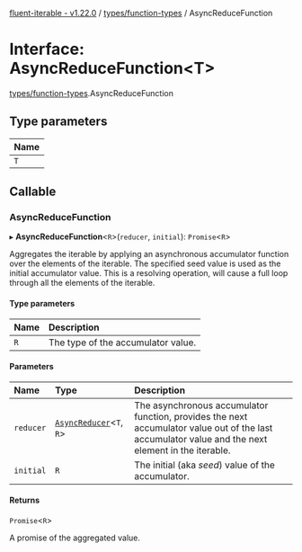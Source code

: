 [fluent-iterable - v1.22.0](../README.md) / [types/function-types](../modules/types_function_types.md) / AsyncReduceFunction

# Interface: AsyncReduceFunction<T\>

[types/function-types](../modules/types_function_types.md).AsyncReduceFunction

## Type parameters

| Name |
| :------ |
| `T` |

## Callable

### AsyncReduceFunction

▸ **AsyncReduceFunction**<`R`\>(`reducer`, `initial`): `Promise`<`R`\>

Aggregates the iterable by applying an asynchronous accumulator function over the elements of the iterable. The specified seed value is used as the initial accumulator value. This is a resolving operation, will cause a full loop through all the elements of the iterable.

#### Type parameters

| Name | Description |
| :------ | :------ |
| `R` | The type of the accumulator value. |

#### Parameters

| Name | Type | Description |
| :------ | :------ | :------ |
| `reducer` | [`AsyncReducer`](index.AsyncReducer.md)<`T`, `R`\> | The asynchronous accumulator function, provides the next accumulator value out of the last accumulator value and the next element in the iterable. |
| `initial` | `R` | The initial (aka *seed*) value of the accumulator. |

#### Returns

`Promise`<`R`\>

A promise of the aggregated value.
